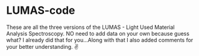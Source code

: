 # LUMAS-code
These are all the three versions of the LUMAS - Light Used Material Analysis Spectroscopy. NO need to add data on your own because guess what? I already did that for you...Along with that I also added comments for your better understanding. ✌
